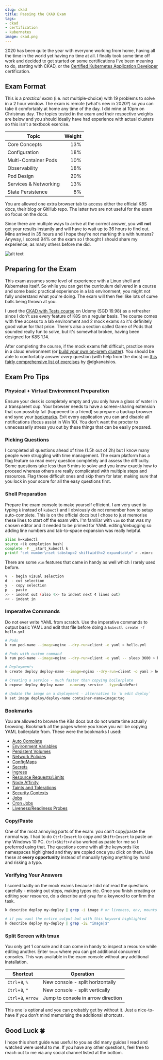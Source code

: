 ```yaml
---
slug: ckad
title: Passing the CKAD Exam
tags:
- ckad
- certification
- kubernetes
image: ckad.png
---
```

2020 has been quite the year with everyone working from home, having all the time in the
world yet having no time at all. I finally took some time off work and decided to get
started on some certifications I've been meaning to do, starting with CKAD, or the
[Certified Kubernetes Application Developer](https://www.cncf.io/certification/ckad)
certification.

## Exam Format
This is a *practical exam* (i.e. not multiple-choice) with 19 problems to solve in a 2
hour window. The exam is remote (what's new in 2020?) so you can take it comfortably at
home any time of the day. I did mine at 10pm on Christmas day. The topics tested in the
exam and their respective weights are below and you should ideally have had experience
with actual clusters so this isn't a textbook exercise.

| Topic                 | Weight |
|-----------------------|-------:|
| Core Concepts         | 13%    |
| Configuration         | 18%    |
| Multi-Container Pods  | 10%    |
| Observability         | 18%    |
| Pod Design            | 20%    |
| Services & Networking | 13%    |
| State Persistence     | 8%     |

You are allowed one extra browser tab to access either the official K8S docs, their blog
or GitHub repo. The latter two are not useful for the exam so focus on the docs.

Since there are multiple ways to arrive at the correct answer, you will **not** get your
results instantly and will have to wait up to 36 hours to find out. Mine arrived in 35
hours and I hope they're not marking this with humans? Anyway, I scored 94% on the exam so
I thought I should share my experience, as many others before me did.

![alt text](../static/ckad.png "My CKAD certificate")

## Preparing for the Exam
This exam assumes some level of experience with a Linux shell and Kubernetes itself. So
while you can get the curriculum delivered in a course and some basic practical experience
in a lab environment, you might not fully understand what you're doing. The exam will then
feel like lots of curve balls being thrown at you.

I used the [CKAD with Tests course](
https://www.udemy.com/course/certified-kubernetes-application-developer/) on Udemy
(SGD 19.98) as a refresher since I don't use every feature of K8S on a regular basis. The
course comes with free access to a lab environment and 2 mock exams so it's definitely
good value for that price. There's also a section called Game of Pods that sounded really
fun to solve, but it's somewhat broken, having been designed for K8S 1.14.

After completing the course, if the mock exams felt difficult,
practice more in a cloud environment (or [build your own on-prem
cluster](/raspberry-pi-k8s)). You should be able to comfortably answer *every*
question (with help from the docs) on [this fairly comprehensive list of exercises](
https://github.com/dgkanatsios/CKAD-exercises) by @dgkanatsios.

## Exam Pro Tips
### Physical + Virtual Environment Preparation
Ensure your desk is completely empty and you only have a glass of water in a transparent
cup. Your browser needs to have a screen-sharing extension that can possibly fail
(happened to a friend) so prepare a backup browser and sync your [bookmarks](#bookmarks).
Exit every application you can and disable all notifications (focus assist in Win 10). You
don't want the proctor to unnecessarily stress you out by these things that can be easily
prepared.

### Picking Questions
I completed all questions ahead of time (1.5h out of 2h) but I know many people were
struggling with time management. The exam platform has a flag feature so read every
question completely and assess the difficulty. Some questions take less than 5 mins to
solve and you know exactly how to proceed whereas others are really complicated with
multiple steps and resources. Flag those difficult ones and skip them for later, making
sure that you lock in your score for all the easy questions first.

### Shell Preparation
Prepare the exam console to make yourself efficient. I am very used to typing `k` instead
of `kubectl` and I obviously do not remember how to setup auto-complete. This is on the
official docs but I chose to just memorise these lines to start off the exam with. I'm
familiar with `vim` so that was my chosen editor and it needed to be primed for YAML
editing/debugging so adding line numbers and tab-to-space expansion was really helpful.

```bash
alias k=kubectl
source <(k completion bash)
complete -F __start_kubectl k
printf "set number\nset tabstop=2 shiftwidth=2 expandtab\n" > .vimrc
```

There are some `vim` features that came in handy as well which I rarely used before.
```bash
v  - begin visual selection
d  - cut selection
y  - copy selection
p  - paste
>> - indent out (also 4>> to indent next 4 lines out)
<< - indent in
```

### Imperative Commands
Do not ever write YAML from scratch. Use the imperative commands to output basic YAML and
edit that file before doing a `kubectl create -f hello.yml`

```bash
# Pods
k run pod-name --image=nginx --dry-run=client -o yaml > hello.yml

# Pods with custom command
k run pod-name --image=nginx --dry-run=client -o yaml -- sleep 3600 > hello.yml

# Deployments
k create deploy deploy-name --image=nginx --dry-run=client -o yaml > hello.yml

# Creating a service - much faster than copying boilerplate
k expose deploy deploy-name --name=my-service --type=NodePort

# Update the image on a deployment - alternative to `k edit deploy`
k set image deploy/deploy-name container-name=image:tag
```

### Bookmarks
You are allowed to browse the K8s docs but do not waste time actually browsing. Bookmark
all the pages where you know you will be copying YAML boilerplate from. These were the
bookmarks I used:

- [Auto Complete](https://kubernetes.io/docs/reference/kubectl/cheatsheet/#kubectl-autocomplete)
- [Environment Variables](https://kubernetes.io/docs/tasks/inject-data-application/define-interdependent-environment-variables/#define-an-environment-dependent-variable-for-a-container)
- [Persistent Volumes](https://kubernetes.io/docs/concepts/storage/persistent-volumes/#persistent-volumes)
- [Network Policies](https://kubernetes.io/docs/concepts/services-networking/network-policies/#networkpolicy-resource)
- [ConfigMaps](https://kubernetes.io/docs/concepts/configuration/configmap/#using-configmaps-as-files-from-a-pod)
- [Secrets](https://kubernetes.io/docs/concepts/configuration/secret/?ref=hackernoon.com#using-secrets-as-files-from-a-pod)
- [Ingress](https://kubernetes.io/docs/concepts/services-networking/ingress/#the-ingress-resource)
- [Resource Requests/Limits](https://kubernetes.io/docs/concepts/configuration/manage-resources-containers/#meaning-of-memory)
- [Node Affinity](https://kubernetes.io/docs/tasks/configure-pod-container/assign-pods-nodes-using-node-affinity/#schedule-a-pod-using-required-node-affinity)
- [Taints and Tolerations](https://kubernetes.io/docs/concepts/scheduling-eviction/taint-and-toleration/#concepts)
- [Security Contexts](https://kubernetes.io/docs/tasks/configure-pod-container/security-context/#set-the-security-context-for-a-container)
- [Jobs](https://kubernetes.io/docs/concepts/workloads/controllers/job/#running-an-example-job)
- [Cron Jobs](https://kubernetes.io/docs/concepts/workloads/controllers/cron-jobs/#example)
- [Liveness/Readiness Probes](https://kubernetes.io/docs/tasks/configure-pod-container/configure-liveness-readiness-startup-probes/#define-a-tcp-liveness-probe)

### Copy/Paste
One of the most annoying parts of the exam: you can't copy/paste the normal way. I had to
do `Ctrl+Insert` to copy and `Shift+Insert` to paste on my Windows 10 PC. `Ctrl+Shift+V`
also worked as paste for me so I preferred using that. The questions come with all the
keywords like namespaces highlighted and they are copied once you click on them. Use these
at **every opportunity** instead of manually typing anything by hand and risking a typo.

### Verifying Your Answers
I scored badly on the mock exams because I did not read the questions carefully - missing
out steps, making typos etc. Once you finish creating or editing your resource, do a
describe and `grep` for a keyword to confirm the task.

```bash
k describe deploy my-deploy | grep -i image # or liveness, env, mounts etc

# if you want the entire output but with this keyword highlighted
k describe deploy my-deploy | grep -iE "image|$"
```

### Split Screen with tmux
You only get 1 console and it can come in handy to inspect a resource while editing
another. Enter `tmux` where you can get additional concurrent consoles. This was available
in the exam console without any additional installation.

| Shortcut            | Operation                          |
| ------------------- | ---------------------------------- |
| `Ctrl`+`B`, `%`     | New console - split horizontally   |
| `Ctrl`+`B`, `"`     | New console - split vertically     |
| `Ctrl`+`B`, `Arrow` | Jump to console in arrow direction |

This one is optional and you can probably get by without it. Just a nice-to-have if you
don't mind memorising the additional shortcuts.

## Good Luck 🍀
I hope this short guide was useful to you as did many guides I read and watched were
useful to me. If you have any other questions, feel free to reach out to me via any social
channel listed at the bottom.
